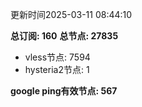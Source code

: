 更新时间2025-03-11 08:44:10

**总订阅: 160**
**总节点: 27835**
- vless节点: 7594
- hysteria2节点: 1

**google ping有效节点: 567**
